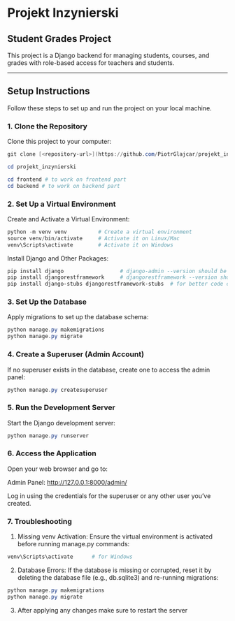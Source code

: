 # Projekt Inzynierski
## Student Grades Project

This project is a Django backend for managing students, courses, and grades with role-based access for teachers and students.

---

## **Setup Instructions**

Follow these steps to set up and run the project on your local machine.

### **1. Clone the Repository**
Clone this project to your computer:
```powershell
git clone [<repository-url>](https://github.com/PiotrGlajcar/projekt_inzynierski.git)

cd projekt_inzynierski

cd frontend # to work on frontend part
cd backend # to work on backend part
```

### **2. Set Up a Virtual Environment**

Create and Activate a Virtual Environment:
```powershell
python -m venv venv          # Create a virtual environment
source venv/bin/activate     # Activate it on Linux/Mac
venv\Scripts\activate        # Activate it on Windows
```
Install Django and Other Packages:
```powershell
pip install django                  # django-admin --version should be 5.1.3
pip install djangorestframework     # djangorestframework --version should be 3.15.2
pip install django-stubs djangorestframework-stubs  # for better code control
```
### **3. Set Up the Database**

Apply migrations to set up the database schema:
```powershell
python manage.py makemigrations
python manage.py migrate
```
### **4. Create a Superuser (Admin Account)**

If no superuser exists in the database, create one to access the admin panel:
```powershell
python manage.py createsuperuser
```
### **5. Run the Development Server**

Start the Django development server:
```powershell
python manage.py runserver
```
### **6. Access the Application**

Open your web browser and go to:

Admin Panel: http://127.0.0.1:8000/admin/

Log in using the credentials for the superuser or any other user you’ve created.

### **7. Troubleshooting**

1. Missing venv Activation: Ensure the virtual environment is activated before running manage.py commands:
```powershell
venv\Scripts\activate      # for Windows
```
2. Database Errors: If the database is missing or corrupted, reset it by deleting the database file (e.g., db.sqlite3) and re-running migrations:
```powershell
python manage.py makemigrations
python manage.py migrate
```
3. After applying any changes make sure to restart the server